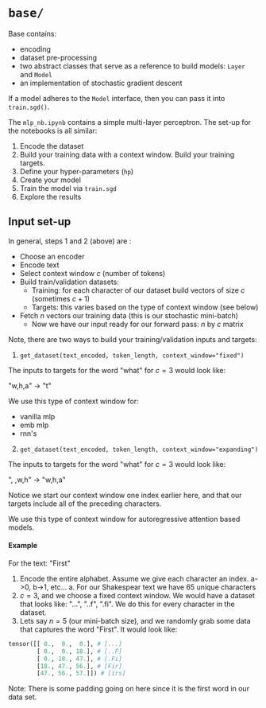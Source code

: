 # `base/`

Base contains:

- encoding 
- dataset pre-processing 
- two abstract classes that serve as a reference to build models: `Layer` and `Model`
- an implementation of stochastic gradient descent

If a model adheres to the `Model` interface, then you can pass it into `train.sgd()`.

The `mlp_nb.ipynb` contains a simple multi-layer perceptron. The set-up for the notebooks is all similar:

1. Encode the dataset
2. Build your training data with a context window. Build your training targets.
3. Define your hyper-parameters (`hp`)
4. Create your model
5. Train the model via `train.sgd`
6. Explore the results

## Input set-up


In general, steps 1 and 2 (above) are :

- Choose an encoder
- Encode text
- Select context window $c$ (number of tokens)
- Build train/validation datasets:
  - Training: for each character of our dataset build vectors of size $c$ (sometimes $c+1$)
  - Targets: this varies based on the type of context window (see below)
- Fetch $n$ vectors our training data (this is our stochastic mini-batch)
    - Now we have our input ready for our forward pass: $n$ by $c$ matrix 

Note, there are two ways to build your training/validation inputs and targets:

1. `get_dataset(text_encoded, token_length, context_window="fixed")`

The inputs to targets for the word "what" for $c=3$ would look like:

"w,h,a" -> "t"

We use this type of context window for:

- vanilla mlp
- emb mlp
- rnn's

2. `get_dataset(text_encoded, token_length, context_window="expanding")`

The inputs to targets for the word "what" for $c=3$ would look like:

", ,w,h" -> "w,h,a"

Notice we start our context window one index earlier here, and that our targets include all of the preceding characters.

We use this type of context window for autoregressive attention based models.

#### Example

For the text: "First"

1. Encode the entire alphabet. Assume we give each character an index. a->0, b->1, etc...
   a. For our Shakespear text we have 65 unique characters
2. $c=3$, and we choose a fixed context window. We would have a dataset that looks like: "...", "..f", ".fi". 
We do this for every character in the dataset.
3. Lets say $n=5$ (our mini-batch size), and we randomly grab some data that captures the word "First". It would look like:
```python
tensor([[ 0.,  0.,  0.], # [...]
        [ 0.,  0., 18.], # [..F]
        [ 0., 18., 47.], # [.Fi]
        [18., 47., 56.], # [Fir]
        [47., 56., 57.]]) # [irs]
```
Note: There is some padding going on here since it is the first word in our data set.